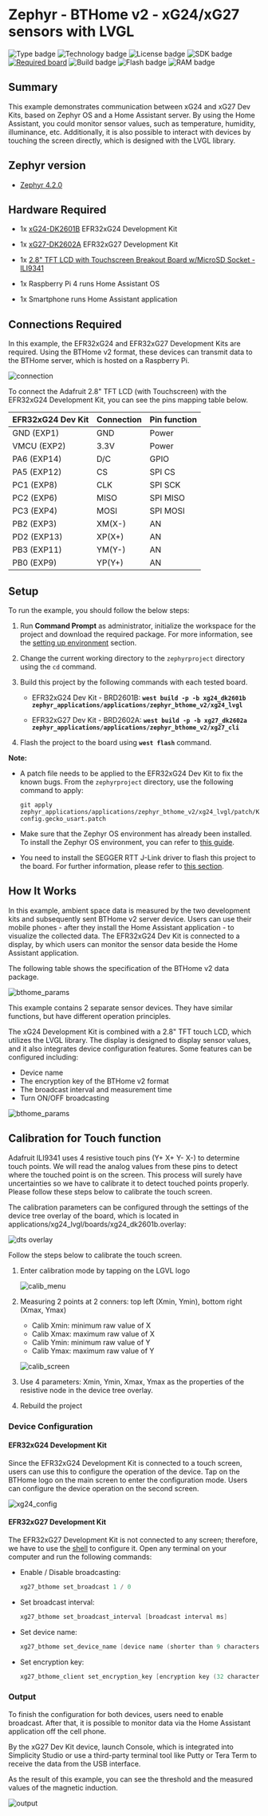# Zephyr - BTHome v2 - xG24/xG27 sensors with LVGL #

![Type badge](https://img.shields.io/badge/Type-Virtual%20Application-green)
![Technology badge](https://img.shields.io/badge/Technology-Zephyr-green)
![License badge](https://img.shields.io/badge/License-Zlib-green)
![SDK badge](https://img.shields.io/badge/Zephyr%20version-v4.2.0-green)
[![Required board](https://img.shields.io/badge/Adafruit-2.8"%20TFT%20LCD%20with%20Touchscreen%20Breakout%20Board%20w/MicroSD%20Socket-green)](https://www.adafruit.com/product/1770)
![Build badge](https://img.shields.io/badge/Build-passing-green)
![Flash badge](https://img.shields.io/badge/Flash-234.98%20KB-blue)
![RAM badge](https://img.shields.io/badge/RAM-39.22%20KB-blue)

## Summary ##

This example demonstrates communication between xG24 and xG27 Dev Kits, based on Zephyr OS and a Home Assistant server. By using the Home Assistant, you could monitor sensor values, such as temperature, humidity, illuminance, etc. Additionally, it is also possible to interact with devices by touching the screen directly, which is designed with the LVGL library.

## Zephyr version ##

- [Zephyr 4.2.0](https://github.com/zephyrproject-rtos/zephyr/tree/v4.2.0)

## Hardware Required ##

- 1x [xG24-DK2601B](https://www.silabs.com/development-tools/wireless/efr32xg24-dev-kit?tab=overview) EFR32xG24 Development Kit

- 1x [xG27-DK2602A](https://www.silabs.com/development-tools/wireless/efr32xg27-development-kit?tab=overview) EFR32xG27 Development Kit

- 1x [2.8" TFT LCD with Touchscreen Breakout Board w/MicroSD Socket - ILI9341](https://www.adafruit.com/product/1770)

- 1x Raspberry Pi 4 runs Home Assistant OS

- 1x Smartphone runs Home Assistant application

## Connections Required ##

In this example, the EFR32xG24 and EFR32xG27 Development Kits are required. Using the BTHome v2 format, these devices can transmit data to the BTHome server, which is hosted on a Raspberry Pi.

![connection](image/connection.png)

To connect the Adafruit 2.8" TFT LCD (with Touchscreen) with the EFR32xG24 Development Kit, you can see the pins mapping table below.

| EFR32xG24 Dev Kit | Connection | Pin function |
| --- | --- | --- |
| GND (EXP1) | GND | Power |
| VMCU (EXP2) | 3.3V | Power |
| PA6 (EXP14) | D/C | GPIO |
| PA5 (EXP12) | CS | SPI CS |
| PC1 (EXP8) | CLK | SPI SCK |
| PC2 (EXP6) | MISO | SPI MISO |
| PC3 (EXP4) | MOSI | SPI MOSI |
| PB2 (EXP3) | XM(X-) | AN |
| PD2 (EXP13) | XP(X+) | AN |
| PB3 (EXP11) | YM(Y-) | AN |
| PB0 (EXP9) | YP(Y+) | AN |

## Setup ##

To run the example, you should follow the below steps:

1. Run **Command Prompt** as administrator, initialize the workspace for the project and download the required package. For more information, see the [setting up environment](../../README.md#setting-up-environment) section.

2. Change the current working directory to the `zephyrproject` directory using the `cd` command.

3. Build this project by the following commands with each tested board.

   - EFR32xG24 Dev Kit - BRD2601B: **`west build -p -b xg24_dk2601b zephyr_applications/applications/zephyr_bthome_v2/xg24_lvgl`**

   - EFR32xG27 Dev Kit - BRD2602A: **`west build -p -b xg27_dk2602a zephyr_applications/applications/zephyr_bthome_v2/xg27_cli`**

4. Flash the project to the board using **`west flash`** command.

**Note:**

- A patch file needs to be applied to the EFR32xG24 Dev Kit to fix the known bugs. From the `zephyrproject` directory, use the following command to apply:

  `git apply zephyr_applications/applications/zephyr_bthome_v2/xg24_lvgl/patch/Kconfig.gecko_usart.patch`

- Make sure that the Zephyr OS environment has already been installed. To install the Zephyr OS environment, you can refer to [this guide](../../README.md#setting-up-environment).

- You need to install the SEGGER RTT J-Link driver to flash this project to the board. For further information, please refer to [this section](../../README.md#flash-the-application).

## How It Works ##

In this example, ambient space data is measured by the two development kits and subsequently sent BTHome v2 server device. Users can use their mobile phones - after they install the Home Assistant application - to visualize the collected data. The EFR32xG24 Dev Kit is connected to a display, by which users can monitor the sensor data beside the Home Assistant application.

The following table shows the specification of the BTHome v2 data package.

![bthome_params](image/bthome_params.png)

This example contains 2 separate sensor devices. They have similar functions, but have different operation principles.

The xG24 Development Kit is combined with a 2.8" TFT touch LCD, which utilizes the LVGL library. The display is designed to display sensor values, and it also integrates device configuration features. Some features can be configured including:

- Device name
- The encryption key of the BTHome v2 format
- The broadcast interval and measurement time
- Turn ON/OFF broadcasting

![bthome_params](image/xg24_config.png)

## Calibration for Touch function ##

Adafruit ILI9341 uses 4 resistive touch pins (Y+ X+ Y- X-) to determine touch points. We will read the analog values from these pins to detect where the touched point is on the screen. This process will surely have uncertainties so we have to calibrate it to detect touched points properly. Please follow these steps below to calibrate the touch screen.

The calibration parameters can be configured through the settings of the device tree overlay of the board, which is located in applications/xg24_lvgl/boards/xg24_dk2601b.overlay:

![dts overlay](image/dts_resistive_touch_node.png)

Follow the steps below to calibrate the touch screen.

1. Enter calibration mode by tapping on the LGVL logo

   ![calib_menu](image/calib_menu.jpg)

2. Measuring 2 points at 2 conners: top left (Xmin, Ymin), bottom right (Xmax, Ymax)
    - Calib Xmin: minimum raw value of X
    - Calib Xmax: maximum raw value of X
    - Calib Ymin: minimum raw value of Y
    - Calib Ymax: maximum raw value of Y

    ![calib_screen](image/calib_screen.jpg)

3. Use 4 parameters: Xmin, Ymin, Xmax, Ymax as the properties of the resistive node in the device tree overlay.

4. Rebuild the project

### Device Configuration ###

#### EFR32xG24 Development Kit ####

Since the EFR32xG24 Development Kit is connected to a touch screen, users can use this to configure the operation of the device. Tap on the BTHome logo on the main screen to enter the configuration mode. Users can configure the device operation on the second screen.

![xg24_config](image/home_screen.png)

#### EFR32xG27 Development Kit ####

The EFR32xG27 Development Kit is not connected to any screen; therefore, we have to use the [shell](https://docs.zephyrproject.org/latest/services/shell/index.html) to configure it. Open any terminal on your computer and run the following commands:

- Enable / Disable broadcasting:

   ```C
   xg27_bthome set_broadcast 1 / 0
   ```

- Set broadcast interval:

   ```C
   xg27_bthome set_broadcast_interval [broadcast interval ms]
   ```

- Set device name:

   ```C
   xg27_bthome set_device_name [device name (shorter than 9 characters)]
   ```

- Set encryption key:

   ```C
   xg27_bthome_client set_encryption_key [encryption key (32 characters)]
   ```

### Output ###

To finish the configuration for both devices, users need to enable broadcast. After that, it is possible to monitor data via the Home Assistant application off the cell phone.

By the xG27 Dev Kit device, launch Console, which is integrated into Simplicity Studio or use a third-party terminal tool like Putty or Tera Term to receive the data from the USB interface.

As the result of this example, you can see the threshold and the measured values of the magnetic induction.

![output](image/output.gif)
